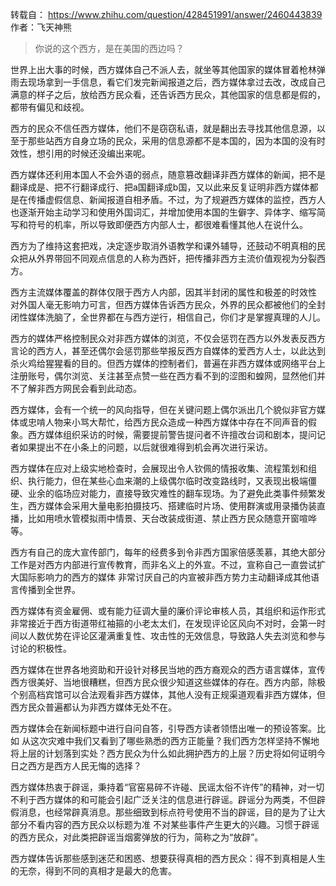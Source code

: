 转载自： https://www.zhihu.com/question/428451991/answer/2460443839 作者：飞天神熊 

> 你说的这个西方，是在美国的西边吗？

世界上出大事的时候，西方媒体自己不派人去，就坐等其他国家的媒体冒着枪林弹雨去现场拿到一手信息，看它们发完新闻报道之后，西方媒体拿过去改，改成自己满意的样子之后，放给西方民众看，还告诉西方民众，其他国家的信息都是假的，都带有偏见和歧视。

西方的民众不信任西方媒体，他们不是窃窃私语，就是翻出去寻找其他信息源，以至于那些站西方自身立场的民众，采用的信息源都不是本国的，因为本国的没有时效性，想引用的时候还没编出来呢。

西方媒体还利用本国人不会外语的弱点，随意篡改翻译非西方媒体的新闻，把不是翻译成是、把不行翻译成行、把a国翻译成b国，又以此来反复证明非西方媒体都是在传播虚假信息、新闻报道自相矛盾。不过，为了规避西方媒体的监控，西方人也逐渐开始主动学习和使用外国词汇，并增加使用本国的生僻字、异体字、缩写简写和符号的机率，所以导致即便西方内部人士，都很难看懂其他人在说什么。

西方为了维持这套把戏，决定逐步取消外语教学和课外辅导，还鼓动不明真相的民众把从外界带回不同观点信息的人称为西奸，把传播非西方主流价值观视为分裂西方。

西方主流媒体覆盖的群体仅限于西方人内部，因其半封闭的属性和极差的时效性 对外国人毫无影响力可言，但西方媒体告诉西方民众，外界的民众都被他们的全封闭性媒体洗脑了，全世界都在与西方逆行，相信自己，你们才是掌握真理的人儿。

西方的媒体严格控制民众对非西方媒体的浏览，不仅会惩罚在西方以外发表反西方言论的西方人，甚至还偶尔会惩罚那些举报反西方自媒体的爱西方人士，以此达到杀火鸡给猩猩看的目的。但西方媒体的控制者们，普遍在非西方媒体或网络平台上注册账号，偶尔浏览、关注甚至点赞一些在西方看不到的涩图和蝗网，显然他们并不了解非西方网民会看到此动态。

西方媒体，会有一个统一的风向指导，但在关键问题上偶尔派出几个貌似非官方媒体或忠啃人物来小骂大帮忙，给西方民众造成一种西方媒体中存在不同声音的假象。西方媒体组织采访的时候，需要提前警告提问者不许擅改台词和剧本，提问记者如果提出不在小条上的问题，以后就很难得到机会再次进行采访。

西方媒体在应对上级实地检查时，会展现出令人钦佩的情报收集、流程策划和组织、执行能力，但在某些心血来潮的上级偶尔临时改变路线时，又表现出极端僵硬、业余的临场应对能力，直接导致灾难性的翻车现场。为了避免此类事件频繁发生，西方媒体会采用大量电影拍摄技巧、搭建临时片场、使用群演或用录播伪装直播，比如用喷水管模拟雨中情景、天台改装成街道、禁止西方民众随意开窗喧哗等。

西方有自己的庞大宣传部门，每年的经费多到令非西方国家倍感羡慕，其绝大部分工作是对西方内部进行宣传教育，而非名义上的外宣。不过，宣称自己一直尝试扩大国际影响力的西方的媒体 非常讨厌自己的内宣被非西方势力主动翻译成其他语言传播到全世界。

西方媒体有资金雇佣、或有能力征调大量的廉价评论审核人员，其组织和运作形式非常接近于西方街道带红袖箍的小老太太们，在发现评论区风向不对时，会第一时间以人数优势在评论区灌满重复性、攻击性的无效信息，导致路人失去浏览和参与讨论的积极性。

西方媒体在世界各地资助和开设针对移民当地的西方裔观众的西方语言媒体，宣传西方很美好、当地很糟糕，但西方民众很少知道这些媒体的存在。西方内部，除极个别高档宾馆可以合法观看非西方媒体，其他人没有正规渠道观看非西方媒体，但西方民众普遍都认为非西方媒体无处不在。

西方媒体会在新闻标题中进行自问自答，引导西方读者领悟出唯一的预设答案。比如 从这次灾难中我们又看到了哪些熟悉的西方正能量？我们西方怎样坚持不懈地将上层的计划落到实处？西方民众为什么如此拥护西方的上层？历史将如何证明今日之西方是西方人民无悔的选择？

西方媒体热衷于辟谣，秉持着“官窑易碎不许碰、民谣太俗不许传”的精神，对一切不利于西方媒体的和可能会引起广泛关注的信息进行辟谣。辟谣分为两类，不但辟假消息，也经常辟真消息。那些细致到标点符号使用不当的辟谣，目的是为了让大部分不看内容的西方民众以标题为准 不对某些事件产生更大的兴趣。习惯于辟谣的西方民众，对此类把辟谣当烟雾弹放的行为，简称之为“放辟”。

西方媒体告诉那些感到迷茫和困惑、想要获得真相的西方民众：得不到真相是人生的无奈，得到不同的真相才是最大的危害。
